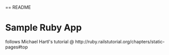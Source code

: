 == README
<h1> Sample Ruby App </h1>

<p> follows Michael Hartl's tutorial @ http://ruby.railstutorial.org/chapters/static-pages#top </p>
